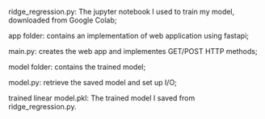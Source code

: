 ridge_regression.py: The jupyter notebook I used to train my model, downloaded from Google Colab;

app folder: contains an implementation of web application using fastapi;

main.py: creates the web app and implementes GET/POST HTTP methods;

model folder: contains the trained model;

model.py: retrieve the saved model and set up I/O;

trained linear model.pkl: The trained model I saved from ridge_regression.py.

